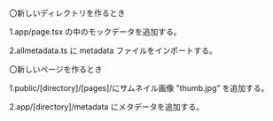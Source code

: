 〇新しいディレクトリを作るとき

1.app/page.tsx の中のモックデータを追加する。

2.allmetadata.ts に metadata ファイルをインポートする。

〇新しいページを作るとき

1.public/[directory]/[pages]/にサムネイル画像 "thumb.jpg" を追加する。

2.app/[directory]/metadata にメタデータを追加する。
